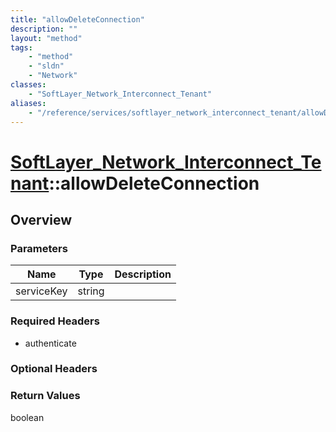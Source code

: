 ```yaml
---
title: "allowDeleteConnection"
description: ""
layout: "method"
tags:
    - "method"
    - "sldn"
    - "Network"
classes:
    - "SoftLayer_Network_Interconnect_Tenant"
aliases:
    - "/reference/services/softlayer_network_interconnect_tenant/allowDeleteConnection"
---
```

# [SoftLayer_Network_Interconnect_Tenant](/reference/services/SoftLayer_Network_Interconnect_Tenant)::allowDeleteConnection




## Overview 


### Parameters 
|Name | Type | Description |
| --- | --- | --- |
|serviceKey| string| |


### Required Headers
* authenticate

### Optional Headers

### Return Values
boolean

